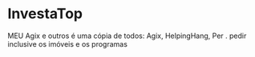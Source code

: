 # InvestaTop
MEU Agix e outros
é uma cópia de todos: Agix, HelpingHang, Per . pedir inclusive os imóveis e os programas

